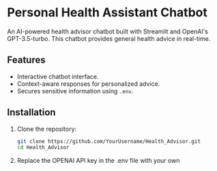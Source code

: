 # Personal Health Assistant Chatbot

An AI-powered health advisor chatbot built with Streamlit and OpenAI's GPT-3.5-turbo. This chatbot provides general health advice in real-time.

## Features
- Interactive chatbot interface.
- Context-aware responses for personalized advice.
- Secures sensitive information using `.env`.

## Installation
1. Clone the repository:
   ```bash
   git clone https://github.com/YourUsername/Health_Advisor.git
   cd Health_Advisor
2. Replace the OPENAI API key in the .env file with your own
